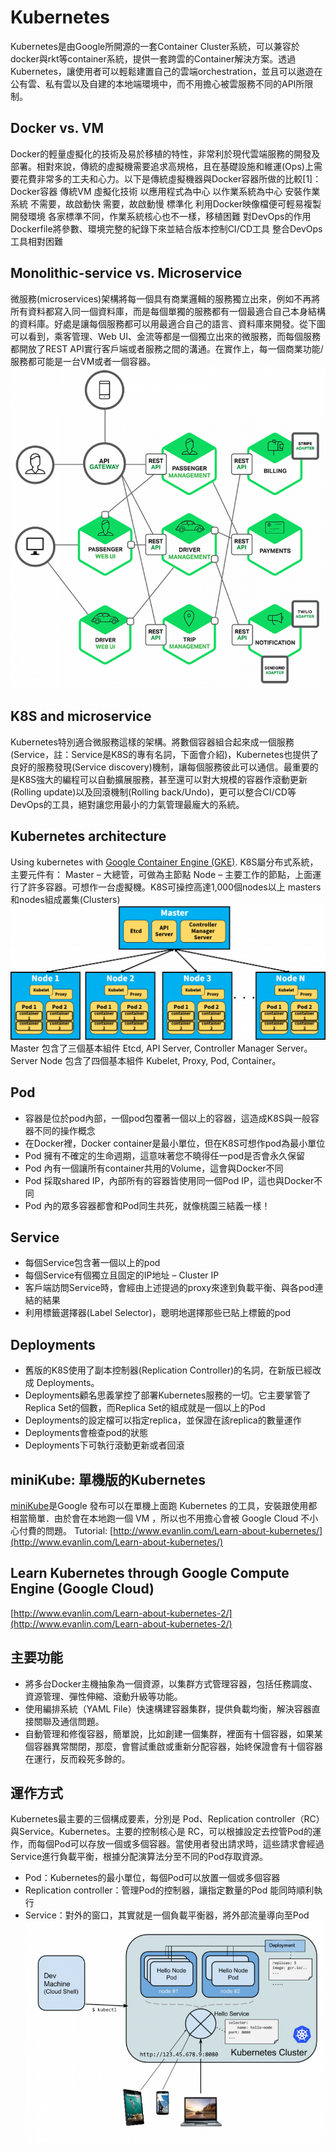 # Kubernetes
Kubernetes是由Google所開源的一套Container Cluster系統，可以兼容於docker與rkt等container系統，提供一套跨雲的Container解決方案。透過Kubernetes，讓使用者可以輕鬆建置自己的雲端orchestration，並且可以遨遊在公有雲、私有雲以及自建的本地端環境中，而不用擔心被雲服務不同的API所限制。

## Docker vs. VM
Docker的輕量虛擬化的技術及易於移植的特性，非常利於現代雲端服務的開發及部署。相對來說，傳統的虛擬機需要追求高規格，且在基礎設施和維運(Ops)上需要花費非常多的工夫和心力。以下是傳統虛擬機器與Docker容器所做的比較[1]：
Docker容器	傳統VM
虛擬化技術	以應用程式為中心	以作業系統為中心
安裝作業系統	不需要，故啟動快	需要，故啟動慢
標準化	利用Docker映像檔便可輕易複製開發環境	各家標準不同，作業系統核心也不一樣，移植困難
對DevOps的作用	Dockerfile將參數、環境完整的紀錄下來並結合版本控制CI/CD工具	整合DevOps工具相對困難

## Monolithic-service vs. Microservice
微服務(microservices)架構將每一個具有商業邏輯的服務獨立出來，例如不再將所有資料都寫入同一個資料庫，而是每個單獨的服務都有一個最適合自己本身結構的資料庫。好處是讓每個服務都可以用最適合自己的語言、資料庫來開發。從下圖可以看到，乘客管理、Web UI、金流等都是一個獨立出來的微服務，而每個服務都開放了REST API實行客戶端或者服務之間的溝通。在實作上，每一個商業功能/服務都可能是一台VM或者一個容器。
![alt text](microservice.png "microservice")

## K8S and microservice
Kubernetes特別適合微服務這樣的架構。將數個容器組合起來成一個服務(Service，註：Service是K8S的專有名詞，下面會介紹)，Kubernetes也提供了良好的服務發現(Service discovery)機制，讓每個服務彼此可以通信。最重要的是K8S強大的編程可以自動擴展服務，甚至還可以對大規模的容器作滾動更新(Rolling update)以及回滾機制(Rolling back/Undo)，更可以整合CI/CD等DevOps的工具，絕對讓您用最小的力氣管理最龐大的系統。

## Kubernetes architecture
Using kubernetes with [Google Container Engine (GKE)](https://cloud.google.com/container-engine/docs/).
K8S屬分布式系統，主要元件有：
Master – 大總管，可做為主節點
Node – 主要工作的節點，上面運行了許多容器。可想作一台虛擬機。K8S可操控高達1,000個nodes以上
masters和nodes組成叢集(Clusters)
![alt text](k8s_arch.png "K8S Architecture")
Master 包含了三個基本組件 Etcd, API Server, Controller Manager Server。
Server Node 包含了四個基本組件 Kubelet, Proxy, Pod, Container。

## Pod
* 容器是位於pod內部，一個pod包覆著一個以上的容器，這造成K8S與一般容器不同的操作概念
* 在Docker裡，Docker container是最小單位，但在K8S可想作pod為最小單位
* Pod 擁有不確定的生命週期，這意味著您不曉得任一pod是否會永久保留
* Pod 內有一個讓所有container共用的Volume，這會與Docker不同
* Pod 採取shared IP，內部所有的容器皆使用同一個Pod IP，這也與Docker不同
* Pod 內的眾多容器都會和Pod同生共死，就像桃園三結義一樣！

## Service
* 每個Service包含著一個以上的pod
* 每個Service有個獨立且固定的IP地址 – Cluster IP
* 客戶端訪問Service時，會經由上述提過的proxy來達到負載平衡、與各pod連結的結果
* 利用標籤選擇器(Label Selector)，聰明地選擇那些已貼上標籤的pod

## Deployments
* 舊版的K8S使用了副本控制器(Replication Controller)的名詞，在新版已經改成 Deployments。
* Deployments顧名思義掌控了部署Kubernetes服務的一切。它主要掌管了Replica Set的個數，而Replica Set的組成就是一個以上的Pod
* Deployments的設定檔可以指定replica，並保證在該replica的數量運作
* Deployments會檢查pod的狀態
* Deployments下可執行滾動更新或者回滾

## miniKube: 單機版的Kubernetes
[miniKube](https://github.com/kubernetes/minikube)是Google 發布可以在單機上面跑 Kubernetes 的工具，安裝跟使用都相當簡單．由於會在本地跑一個 VM ，所以也不用擔心會被 Google Cloud 不小心付費的問題。
Tutorial: [http://www.evanlin.com/Learn-about-kubernetes/](http://www.evanlin.com/Learn-about-kubernetes/)

## Learn Kubernetes through Google Compute Engine (Google Cloud)
[http://www.evanlin.com/Learn-about-kubernetes-2/](http://www.evanlin.com/Learn-about-kubernetes-2/)

## 主要功能
* 將多台Docker主機抽象為一個資源，以集群方式管理容器，包括任務調度、資源管理、彈性伸縮、滾動升級等功能。
* 使用編排系統（YAML File）快速構建容器集群，提供負載均衡，解決容器直接關聯及通信問題。
* 自動管理和修復容器，簡單說，比如創建一個集群，裡面有十個容器，如果某個容器異常關閉，那麼，會嘗試重啟或重新分配容器，始終保證會有十個容器在運行，反而殺死多餘的。

## 運作方式
Kubernetes最主要的三個構成要素，分別是 Pod、Replication controller（RC）與Service。Kubernetes。主要的控制核心是 RC，可以根據設定去控管Pod的運作，而每個Pod可以存放一個或多個容器。當使用者發出請求時，這些請求會經過Service進行負載平衡，根據分配演算法分至不同的Pod存取資源。
* Pod：Kubernetes的最小單位，每個Pod可以放置一個或多個容器
* Replication controller：管理Pod的控制器，讓指定數量的Pod 能同時順利執行
* Service：對外的窗口，其實就是一個負載平衡器，將外部流量導向至Pod
![alt text](k8s-architecture.png "K8S Architecture")


